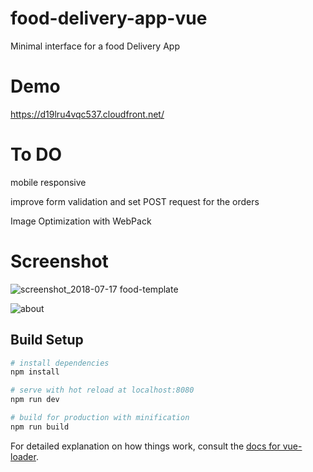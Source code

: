 
# food-delivery-app-vue
Minimal interface for a food Delivery App

# Demo

https://d19lru4vqc537.cloudfront.net/

# To DO

mobile responsive

improve form validation and set POST request for the orders

Image Optimization with WebPack


# Screenshot

![screenshot_2018-07-17 food-template](https://user-images.githubusercontent.com/19554149/42824909-239b27ce-89e1-11e8-84fc-abfaf120a949.png)

![about](https://user-images.githubusercontent.com/19554149/42824957-45bc2bfa-89e1-11e8-8597-1b751449d7a0.png)

## Build Setup

``` bash
# install dependencies
npm install

# serve with hot reload at localhost:8080
npm run dev

# build for production with minification
npm run build
```

For detailed explanation on how things work, consult the [docs for vue-loader](http://vuejs.github.io/vue-loader).
